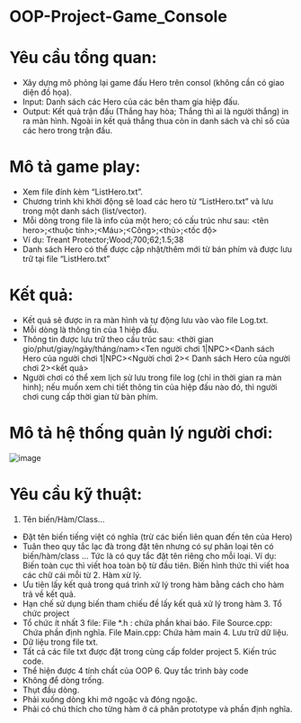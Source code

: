 # OOP-Project-Game_Console
# Yêu cầu tổng quan:
- Xây dựng mô phỏng lại game đấu Hero trên consol (không cần có giao diện đồ họa).
- Input: Danh sách các Hero của các bên tham gia hiệp đấu.
- Output: Kết quả trận đấu (Thắng hay hòa; Thắng thì ai là người thắng) in ra màn hình. Ngoài in kết quả thắng thua còn in danh sách và chỉ số của các hero trong trận đấu.
# Mô tả game play:
- Xem file đính kèm “ListHero.txt”.
- Chương trình khi khời động sẽ load các hero từ “ListHero.txt” và lưu trong một danh sách (list/vector).
- Mỗi dòng trong file là info của một hero; có cấu trúc như sau:
      <tên hero>;<thuộc tính>;<Máu>;<Công>;<thủ>;<tốc độ>
- Ví dụ: Treant Protector;Wood;700;62;1.5;38
- Danh sách Hero có thể được cập nhật/thêm mới từ bán phím và được lưu trữ tại file “ListHero.txt”
# Kết quả:
- Kết quả sẽ được in ra màn hình và tự động lưu vào vào file Log.txt.
- Mỗi dòng là thông tin của 1 hiệp đấu.
-	Thông tin được lưu trữ theo cấu trúc sau: <thời gian gio/phut/giay/ngày/tháng/nam><Ten người chơi 1|NPC><Danh sách Hero của người chơi 1|NPC><Người chơi 2>< Danh sách Hero của người chơi 2><kết quả>
-	Người chơi có thể xem lịch sử lưu trong file log (chỉ in thời gian ra màn hinh); nếu muốn xem chi tiết thông tin của hiệp đấu nào đó, thì người chơi cung cấp thời gian từ bàn phím.
# Mô tả hệ thống quản lý người chơi:
![image](https://github.com/tienanhjkl/OOP-Project-Game_Console/assets/69162614/17360c6b-801e-4769-bff5-9726d3af9def)
# Yêu cầu kỹ thuật:
  1.	Tên biến/Hàm/Class…

- Đặt tên biến tiếng việt có nghĩa (trừ các biến liên quan đến tên của Hero)
- Tuân theo quy tắc lạc đà trong đặt tên nhưng có sự phân loại tên có biến/hàm/class … Tức là có quy tắc đặt tên riêng cho mỗi loại.
Ví dụ:
    Biến toàn cục thì viết hoa toàn bộ từ đầu tiên.
    Biến hình thức thì viết hoa các chữ cái mỗi từ
  2.	Hàm xừ lý.
- Ưu tiên lấy kết quả trong quá trình xử lý trong hàm bằng cách cho hàm trả về kết quả.
- Hạn chế sử dụng biến tham chiếu đề lấy kết quả xử lý trong hàm
  3.	Tổ chức project
- Tổ chức ít nhất 3 file:
  File *.h : chứa phần khai báo.
  File Source.cpp: Chứa phần định nghĩa.
  File Main.cpp: Chứa hàm main
  4.	Lưu trữ dữ liệu.
- Dữ liệu trong file txt.
- Tất cả các file txt được đặt trong cùng cấp folder project
  5.	Kiến trúc code.
- Thể hiện được 4 tính chất của OOP
  6.	Quy tắc trình bày code
-	Không để dòng trống.
-	Thụt đầu dòng.
-	Phải xuống dòng khi mở ngoặc và đóng ngoặc.
-	Phải có chú thích cho từng hàm ở cả phân prototype và phần định nghĩa.

